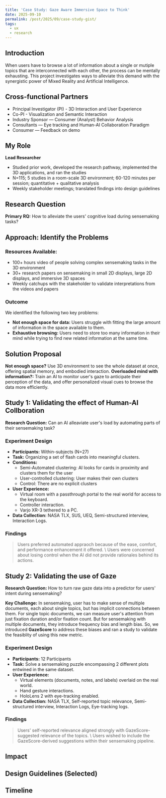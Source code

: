 ```yaml
---
title: 'Case Study: Gaze Aware Immersive Space to Think'
date: 2025-09-10
permalink: /post/2025/09/case-study-gist/
tags:
  - ux
  - research
---
```


## Introduction
When users have to browse a lot of information about a single or mutiple topics that are interconnected with each other, the process can be mentally exhausting. This project investigates ways to alleviate this demand with the synergistic power of Mixed Reality and Artificial Intelligence.

## Cross-functional Partners
- Principal Investigator (PI) - 3D Interaction and User Experience
- Co-PI - Visualization and Semantic Interaction
- Industry Sponsor — Consumer (Analyst) Behavior Analysis
- Consultants — Eye tracking and Human-AI Collaboration Paradigm
- Consumer — Feedback on demo

## My Role
**Lead Researcher**
- Studied prior work, developed the research pathway, implemented the 3D applications, and ran the studies
- N=115; 5 studies in a room-scale 3D environment; 60-120 minutes per session; quantitative + qualitative analysis
- Weekly stakeholder meetings; translated findings into design guidelines

## Research Question
**Primary RQ:** How to alleviate the users' cognitive load during sensemaking tasks?  

## Approach: Identify the Problems
### Resources Available:
* 100+ hours video of people solving complex sensemaking tasks in the 3D environment
* 30+ research papers on sensemaking in small 2D displays, large 2D displays, and immersive 3D spaces
* Weekly catchups with the stakeholder to validate interpretations from the videos and papers

### Outcome
We identified the following two key problems:
* **Not enough space for data:** Users struggle with fitting the large amount of information in the space available to them.
* **Exhaustive browsing:** Users need to store too many information in their mind while trying to find new related information at the same time.

## Solution Proposal
**Not enough space?** Use 3D environment to see the whole dataset at once, offering spatial memory, and embodied interaction.
**Overloaded mind with information?:** Train an AI to monitor user's gaze to anticipate their perception of the data, and offer personalized visual cues to browse the data more efficiently.

## Study 1: Validating the effect of Human-AI Collboration
**Research Question:** Can an AI alleaviate user's load by automating parts of their sensemaking task?

### Experiment Design
* **Participants:** Within-subjects (N=27)
* **Task:** Organizing a set of flash cards into meaningful clusters.
* **Conditions:**
  * Semi-Automated clustering: AI looks for cards in proximity and clusters them for the user
  * User-controlled clustering: User makes their own clusters
  * Control: There are no explicit clusters
* **User Experience:** 
  * Virtual room with a passthrough portal to the real world for access to the keyboard.
  * Controller interaction.
  * Varjo XR-3 tethered to a PC. 
* **Data Collection:** NASA TLX, SUS, UEQ, Semi-structured interview, Interaction Logs.

### Findings
> Users preferred automated appraoch because of the ease, comfort, and performance enhancement it offered. \\
> Users were concerned about losing control when the AI did not provide rationales behind its actions.

## Study 2: Validating the use of Gaze
**Research Question:** How to turn raw gaze data into a predictor for users' intent during sensemaking?

**Key Challenge:** In sensemaking, user has to make sense of multiple documents, each about single topics, but has implicit connections between them. For single topic documents, we can measure user's attention from just fixation duration and/or fixation count. But for sensemaking with multiple documents, they introduce frequency bias and length bias. So, we introduced **GazeScore** to address these biases and ran a study to validate the feasiblity of using this new metric.

### Experiment Design
* **Participants:** 12 Participants
* **Task:** Solve a sensemaking puzzle encompassing 2 different plots entwined in the same dataset.
* **User Experience:** 
  * Virtual elements (documents, notes, and labels) overlaid on the real world.
  * Hand gesture interactions.
  * HoloLens 2 with eye-tracking enabled. 
* **Data Collection:** NASA TLX, Self-reported topic relevance, Semi-structured interview, Interaction Logs, Eye-tracking logs.

### Findings
> Users' self-reported relevance aligned strongly with GazeScore-suggested relevance of the topics. \\
> Users wished to include the GazeScore-derived suggestions within their sensemaking pipeline.

## Impact

## Design Guidelines (Selected)

## Timeline
